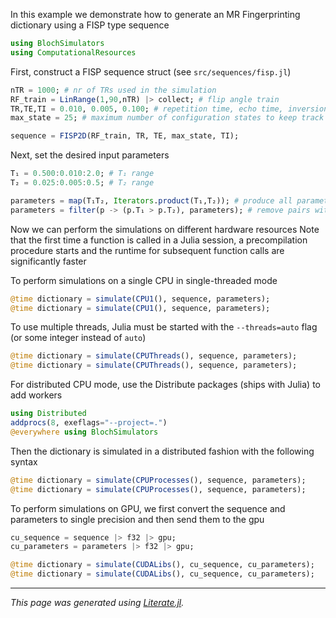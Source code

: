 In this example we demonstrate how to generate an MR Fingerprinting
dictionary using a FISP type sequence

````julia
using BlochSimulators
using ComputationalResources
````

First, construct a FISP sequence struct (see `src/sequences/fisp.jl`)

````julia
nTR = 1000; # nr of TRs used in the simulation
RF_train = LinRange(1,90,nTR) |> collect; # flip angle train
TR,TE,TI = 0.010, 0.005, 0.100; # repetition time, echo time, inversion delay
max_state = 25; # maximum number of configuration states to keep track of

sequence = FISP2D(RF_train, TR, TE, max_state, TI);
````

Next, set the desired input parameters

````julia
T₁ = 0.500:0.010:2.0; # T₁ range
T₂ = 0.025:0.005:0.5; # T₂ range

parameters = map(T₁T₂, Iterators.product(T₁,T₂)); # produce all parameter pairs
parameters = filter(p -> (p.T₁ > p.T₂), parameters); # remove pairs with T₂ ≤ T₁
````

Now we can perform the simulations on different hardware resources
Note that the first time a function is called in a Julia session,
a precompilation procedure starts and the runtime for subsequent function
calls are significantly faster

To perform simulations on a single CPU in single-threaded mode

````julia
@time dictionary = simulate(CPU1(), sequence, parameters);
@time dictionary = simulate(CPU1(), sequence, parameters);
````

To use multiple threads, Julia must be started with the `--threads=auto`
flag (or some integer instead of `auto`)

````julia
@time dictionary = simulate(CPUThreads(), sequence, parameters);
@time dictionary = simulate(CPUThreads(), sequence, parameters);
````

For distributed CPU mode, use the Distribute packages (ships with Julia)
to add workers

````julia
using Distributed
addprocs(8, exeflags="--project=.")
@everywhere using BlochSimulators
````

Then the dictionary is simulated in a distributed fashion with the following syntax

````julia
@time dictionary = simulate(CPUProcesses(), sequence, parameters);
@time dictionary = simulate(CPUProcesses(), sequence, parameters);
````

To perform simulations on GPU, we first convert the sequence and parameters
to single precision and then send them to the gpu

````julia
cu_sequence = sequence |> f32 |> gpu;
cu_parameters = parameters |> f32 |> gpu;

@time dictionary = simulate(CUDALibs(), cu_sequence, cu_parameters);
@time dictionary = simulate(CUDALibs(), cu_sequence, cu_parameters);
````

---

*This page was generated using [Literate.jl](https://github.com/fredrikekre/Literate.jl).*

